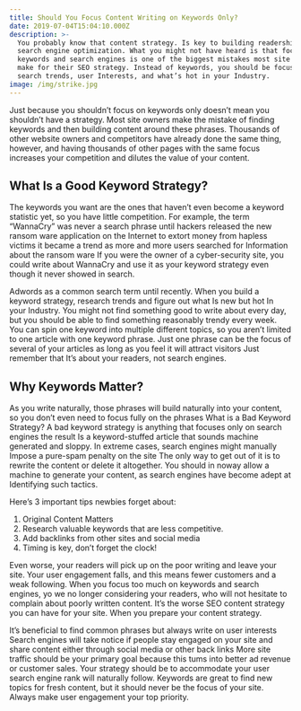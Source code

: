 ```yaml
---
title: Should You Focus Content Writing on Keywords Only?
date: 2019-07-04T15:04:10.000Z
description: >-
  You probably know that content strategy. Is key to building readership through
  search engine optimization. What you might not have heard is that focusing on
  keywords and search engines is one of the biggest mistakes most site owners
  make for their SEO strategy. Instead of keywords, you should be focusing on
  search trends, user Interests, and what’s hot in your Industry.
image: /img/strike.jpg
---
```

Just because you shouldn’t focus on keywords only doesn’t mean you shouldn’t have a strategy. Most site owners make the mistake of finding keywords and then building content around these phrases. Thousands of other website owners and competitors have already done the same thing, however, and having thousands of other pages with the same focus increases your competition and dilutes the value of your content. 

## What Is a Good Keyword Strategy?

The keywords you want are the ones that haven’t even become a keyword statistic yet, so you have little competition. For example, the term “WannaCry” was never a search phrase until hackers released the new ransom ware application on the Internet to extort money from hapless victims it became a trend as more and more users searched for Information about the ransom ware If you were the owner of a cyber-security site, you could write about WannaCry and use it as your keyword strategy even though it never showed in search.

Adwords as a common search term until recently. When you build a keyword strategy, research trends and figure out what Is new but hot In your Industry. You might not find something good to write about every day, but you should be able to find something reasonably trendy every week. You can spin one keyword into multiple different topics, so you aren’t limited to one article with one keyword phrase. Just one phrase can be the focus of several of your articles as long as you feel it will attract visitors Just remember that It’s about your readers, not search engines.

## Why Keywords Matter?

As you write naturally, those phrases will build naturally into your content, so you don’t even need to focus fully on the phrases What is a Bad Keyword Strategy? A bad keyword strategy is anything that focuses only on search engines the result Is a keyword-stuffed article that sounds machine generated and sloppy. In extreme cases, search engines might manually Impose a pure-spam penalty on the site The only way to get out of it is to rewrite the content or delete it altogether. You should in noway allow a machine to generate your content, as search engines have become adept at Identifying such tactics.

Here’s 3 important tips newbies forget about:

1. Original Content Matters
2. Research valuable keywords that are less competitive.
3. Add backlinks from other sites and social media
4. Timing is key, don’t forget the clock!

Even worse, your readers will pick up on the poor writing and leave your site. Your user engagement falls, and this means fewer customers and a weak following. When you focus too much on keywords and search engines, yo we no longer considering your readers, who will not hesitate to complain about poorly written content. It’s the worse SEO content strategy you can have for your site. When you prepare your content strategy. 

It’s beneficial to find common phrases but always write on user interests Search engines will take notice if people stay engaged on your site and share content either through social media or other back links More site traffic should be your primary goal because this tums into better ad revenue or customer sales. Your strategy should be to accommodate your user search engine rank will naturally follow. Keywords are great to find new topics for fresh content, but it should never be the focus of your site. Always make user engagement your top priority.

